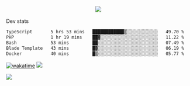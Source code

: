<h3 align="center">
  <a href="https://github.com/spoopy2023">
      <img src="https://github-profile-trophy.vercel.app/?username=Spoopy2023&no-bg=true&no-frame=true">
  </a>
</h3>

Dev stats
<!--START_SECTION:waka-->

```txt
TypeScript       5 hrs 53 mins   ████████████▒░░░░░░░░░░░░   49.70 %
PHP              1 hr 19 mins    ██▓░░░░░░░░░░░░░░░░░░░░░░   11.22 %
Bash             53 mins         ██░░░░░░░░░░░░░░░░░░░░░░░   07.49 %
Blade Template   43 mins         █▓░░░░░░░░░░░░░░░░░░░░░░░   06.19 %
Docker           40 mins         █▒░░░░░░░░░░░░░░░░░░░░░░░   05.77 %
```

<!--END_SECTION:waka-->
[![wakatime](https://wakatime.com/badge/user/018ece4c-ff65-47b1-86a2-26e4e720c978.svg)](https://wakatime.com/@mac_g)
<img src="https://camo.githubusercontent.com/935c1e1091fb0ce9d975d06263ed4bc014721cd7e52b557f59b07c85da01afe3/68747470733a2f2f6b6f6d617265762e636f6d2f67687076632f3f757365726e616d653d5843726166744d616e3532266c6162656c3d566965777326636f6c6f723d626c7565267374796c653d706c6173746963">


<img src="https://discord.c99.nl/widget/theme-2/626312181868265483.png">
